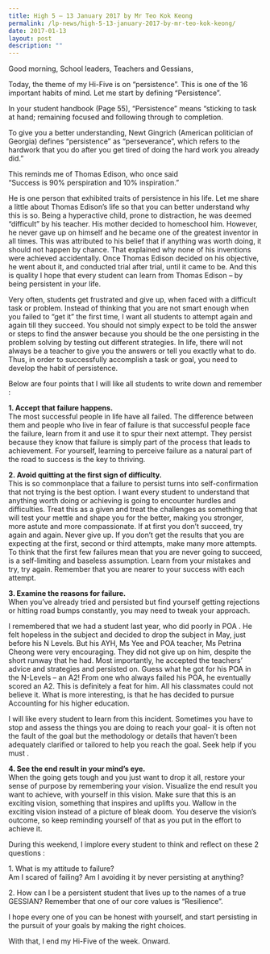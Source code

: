 ```yaml
---
title: High 5 – 13 January 2017 by Mr Teo Kok Keong
permalink: /lp-news/high-5-13-january-2017-by-mr-teo-kok-keong/
date: 2017-01-13
layout: post
description: ""
---
```

Good morning, School leaders, Teachers and Gessians,

Today, the theme of my Hi-Five is on “persistence”. This is one of the 16 important habits of mind. Let me start by defining “Persistence”.

In your student handbook (Page 55), “Persistence” means “sticking to task at hand; remaining focused and following through to completion.

To give you a better understanding, Newt Gingrich (American politician of Georgia) defines “persistence” as “perseverance”, which refers to the hardwork that you do after you get tired of doing the hard work you already did.”

This reminds me of Thomas Edison, who once said  
“Success is 90% perspiration and 10% inspiration.”

He is one person that exhibited traits of persistence in his life. Let me share a little about Thomas Edison’s life so that you can better understand why this is so. Being a hyperactive child, prone to distraction, he was deemed “difficult” by his teacher. His mother decided to homeschool him. However, he never gave up on himself and he became one of the greatest inventor in all times. This was attributed to his belief that if anything was worth doing, it should not happen by chance. That explained why none of his inventions were achieved accidentally. Once Thomas Edison decided on his objective, he went about it, and conducted trial after trial, until it came to be. And this is quality I hope that every student can learn from Thomas Edison – by being persistent in your life.

Very often, students get frustrated and give up, when faced with a difficult task or problem. Instead of thinking that you are not smart enough when you failed to “get it” the first time, I want all students to attempt again and again till they succeed. You should not simply expect to be told the answer or steps to find the answer because you should be the one persisting in the problem solving by testing out different strategies. In life, there will not always be a teacher to give you the answers or tell you exactly what to do. Thus, in order to successfully accomplish a task or goal, you need to develop the habit of persistence.

Below are four points that I will like all students to write down and remember :

**1\. Accept that failure happens.**  
The most successful people in life have all failed. The difference between them and people who live in fear of failure is that successful people face the failure, learn from it and use it to spur their next attempt. They persist because they know that failure is simply part of the process that leads to achievement. For yourself, learning to perceive failure as a natural part of the road to success is the key to thriving.

**2\. Avoid quitting at the first sign of difficulty.**  
This is so commonplace that a failure to persist turns into self-confirmation that not trying is the best option. I want every student to understand that anything worth doing or achieving is going to encounter hurdles and difficulties. Treat this as a given and treat the challenges as something that will test your mettle and shape you for the better, making you stronger, more astute and more compassionate. If at first you don’t succeed, try again and again. Never give up. If you don’t get the results that you are expecting at the first, second or third attempts, make many more attempts. To think that the first few failures mean that you are never going to succeed, is a self-limiting and baseless assumption. Learn from your mistakes and try, try again. Remember that you are nearer to your success with each attempt.

**3\. Examine the reasons for failure.**  
When you’ve already tried and persisted but find yourself getting rejections or hitting road bumps constantly, you may need to tweak your approach.

I remembered that we had a student last year, who did poorly in POA . He felt hopeless in the subject and decided to drop the subject in May, just before his N Levels. But his AYH, Ms Yee and POA teacher, Ms Petrina Cheong were very encouraging. They did not give up on him, despite the short runway that he had. Most importantly, he accepted the teachers’ advice and strategies and persisted on. Guess what he got for his POA in the N-Levels – an A2! From one who always failed his POA, he eventually scored an A2. This is definitely a feat for him. All his classmates could not believe it. What is more interesting, is that he has decided to pursue Accounting for his higher education.

I will like every student to learn from this incident. Sometimes you have to stop and assess the things you are doing to reach your goal- it is often not the fault of the goal but the methodology or details that haven’t been adequately clarified or tailored to help you reach the goal. Seek help if you must .

**4\. See the end result in your mind’s eye.**  
When the going gets tough and you just want to drop it all, restore your sense of purpose by remembering your vision. Visualize the end result you want to achieve, with yourself in this vision. Make sure that this is an exciting vision, something that inspires and uplifts you. Wallow in the exciting vision instead of a picture of bleak doom. You deserve the vision’s outcome, so keep reminding yourself of that as you put in the effort to achieve it.

During this weekend, I implore every student to think and reflect on these 2 questions :

1\. What is my attitude to failure?  
Am I scared of failing? Am I avoiding it by never persisting at anything?

2\. How can I be a persistent student that lives up to the names of a true GESSIAN? Remember that one of our core values is “Resilience”.

I hope every one of you can be honest with yourself, and start persisting in the pursuit of your goals by making the right choices.

With that, I end my Hi-Five of the week. Onward.